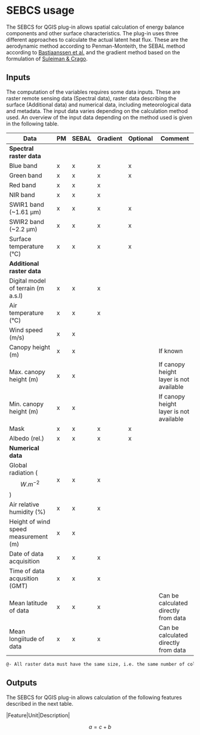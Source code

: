 # SEBCS usage

The SEBCS for QGIS plug-in allows spatial calculation of energy balance components and other surface characteristics. The plug-in uses three different approaches to calculate the actual latent heat flux. These are the aerodynamic method according to Penman-Monteith, the SEBAL method according to [Bastiaanssen et al.](https://www.sciencedirect.com/science/article/abs/pii/S0022169498002534) and the gradient method based on the formulation of [Suleiman & Crago](https://acsess.onlinelibrary.wiley.com/doi/full/10.2134/agronj2004.3840).

## Inputs

The computation of the variables requires some data inputs. These are raster remote sensing data (Spectral data), raster data describing the surface (Additional data) and numerical data, including meteorological data and metadata. The input data varies depending on the calculation method used. An overview of the input data depending on the method used is given in the following table.


| Data                                 | PM  | SEBAL | Gradient | Optional | Comment                                |
|--------------------------------------|-----|-------|----------|---------|----------------------------------------|
| **Spectral raster data**             |
| Blue band                            | x   | x     | x        | x       |
| Green band                           | x   | x     | x        | x       |
| Red band                             | x   | x     | x        |         |
| NIR band                             | x   | x     | x        |         |
| SWIR1 band (~1.61 μm)                | x   | x     | x        | x       |
| SWIR2 band (~2.2 μm)                 | x   | x     | x        | x       |
| Surface temperature (°C)             | x   | x     | x        | x       |
| **Additional raster data**           |
| Digital model of terrain (m a.s.l)   | x   | x     | x        |
| Air temperature (°C)                 | x   | x     | x        |
| Wind speed (m/s)                     | x   | x     |
| Canopy height (m)                    | x   | x     |          |         | If known                               |
| Max. canopy height (m)               | x   | x     |          |         | If canopy height layer is not available |
| Min. canopy height (m)               | x   | x     |          |         | If canopy height layer is not available |
| Mask                                 | x   | x     | x        | x       | 
| Albedo (rel.)                        | x   | x     | x        | x       |
| **Numerical data**                   |
| Global radiation ($$W.m^{-2}$$)      | x   | x     | x        |
| Air relative humidity (%)            | x   | x     | x        |
| Height of wind speed measurement (m) | x   | x     |          |         |
| Date of data acquisition             | x   | x     | x        |
| Time of data acqusition (GMT)        | x   | x     | x        |
| Mean latitude of data                | x   | x     | x        |         | Can be calculated directly from data   |
| Mean longiitude of data              | x   | x     | x        |         | Can be calculated directly from data   |

```diff
@- All raster data must have the same size, i.e. the same number of columns and rows, and the same geographic coordination system!@
```



## Outputs

The SEBCS for QGIS plug-in allows calculation of the following features described in the next table.

|Feature|Unit|Description|



$$a=c+b$$